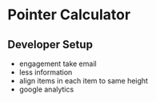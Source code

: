 # Pointer Calculator

## Developer Setup

- engagement take email
- less information
- align items in each item to same height
- google analytics
